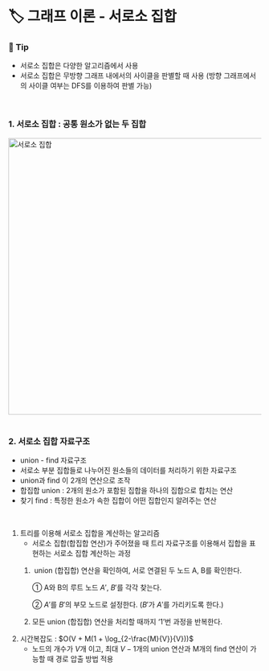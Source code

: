 # **🏷️ 그래프 이론 - 서로소 집합**

### **📌 Tip**

- 서로소 집합은 다양한 알고리즘에서 사용
- 서로소 집합은 무방향 그래프 내에서의 사이클을 판별할 때 사용
(방향 그래프에서의 사이클 여부는 DFS를 이용하여 판별 가능)
<br/>

### 1. 서로소 집합 : 공통 원소가 없는 두 집합

  <img width="550" alt="서로소 집합" src="https://github.com/SeoWonLeee/2L24-Algo-Study/assets/148112372/91ec233a-7b13-4520-a079-1f5b6679cb64">

<br/> 
<br/>

### 2. 서로소 집합 자료구조
- union - find 자료구조
- 서로소 부분 집합들로 나누어진 원소들의 데이터를 처리하기 위한 자료구조
- union과 find 이 2개의 연산으로 조작
- 합집합 union : 2개의 원소가 포함된 집합을 하나의 집합으로 합치는 연산
- 찾기 find : 특정한 원소가 속한 집합이 어떤 집합인지 알려주는 연산

<br/> 

1. 트리를 이용해 서로소 집합을 계산하는 알고리즘
   - 서로소 집합(합집합 연산)가 주어졌을 때 트리 자료구조를 이용해서 집합을 표현하는 서로소 집합 계산하는 과정
    1.  union (합집합) 연산을 확인하여, 서로 연결된 두 노드 A, B를 확인한다.
        
        ① A와 B의 루트 노드 $A'$, $B'$를 각각 찾는다.
        
        ② $A'$를 $B'$의 부모 노드로 설정한다. ($B'$가 $A'$를 가리키도록 한다.)
        
    2. 모든 union (합집합) 연산을 처리할 때까지 ‘1’번 과정을 반복한다. <br/> 
3. 시간복잡도 : $O(V + M(1 + \log_{2-\frac{M}{V}}{V}))$
   - 노드의 개수가 $V$개 이고, 최대 $V-1$개의 union 연산과 M개의 find 연산이 가능할 때 경로 압출 방법 적용
